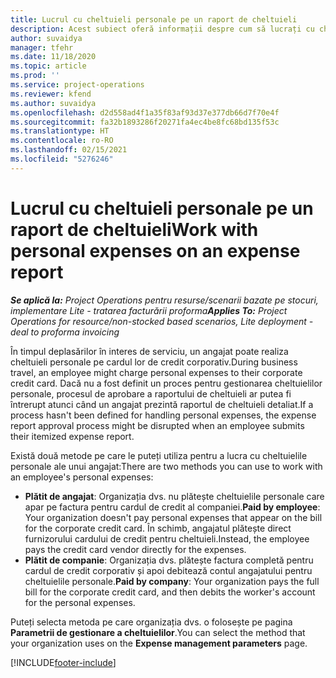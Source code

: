 ```yaml
---
title: Lucrul cu cheltuieli personale pe un raport de cheltuieli
description: Acest subiect oferă informații despre cum să lucrați cu cheltuielile personale suportate de angajați în timp efectuează deplasări în interes de serviciu.
author: suvaidya
manager: tfehr
ms.date: 11/18/2020
ms.topic: article
ms.prod: ''
ms.service: project-operations
ms.reviewer: kfend
ms.author: suvaidya
ms.openlocfilehash: d2d558ad4f1a35f83af93d37e377db66d7f70e4f
ms.sourcegitcommit: fa32b1893286f20271fa4ec4be8fc68bd135f53c
ms.translationtype: HT
ms.contentlocale: ro-RO
ms.lasthandoff: 02/15/2021
ms.locfileid: "5276246"
---
```

# <a name="work-with-personal-expenses-on-an-expense-report"></a><span data-ttu-id="31c15-103">Lucrul cu cheltuieli personale pe un raport de cheltuieli</span><span class="sxs-lookup"><span data-stu-id="31c15-103">Work with personal expenses on an expense report</span></span>

<span data-ttu-id="31c15-104">_**Se aplică la:** Project Operations pentru resurse/scenarii bazate pe stocuri, implementare Lite - tratarea facturării proforma_</span><span class="sxs-lookup"><span data-stu-id="31c15-104">_**Applies To:** Project Operations for resource/non-stocked based scenarios, Lite deployment - deal to proforma invoicing_</span></span>

<span data-ttu-id="31c15-105">În timpul deplasărilor în interes de serviciu, un angajat poate realiza cheltuieli personale pe cardul lor de credit corporativ.</span><span class="sxs-lookup"><span data-stu-id="31c15-105">During business travel, an employee might charge personal expenses to their corporate credit card.</span></span> <span data-ttu-id="31c15-106">Dacă nu a fost definit un proces pentru gestionarea cheltuielilor personale, procesul de aprobare a raportului de cheltuieli ar putea fi întrerupt atunci când un angajat prezintă raportul de cheltuieli detaliat.</span><span class="sxs-lookup"><span data-stu-id="31c15-106">If a process hasn't been defined for handling personal expenses, the expense report approval process might be disrupted when an employee submits their itemized expense report.</span></span>

<span data-ttu-id="31c15-107">Există două metode pe care le puteți utiliza pentru a lucra cu cheltuielile personale ale unui angajat:</span><span class="sxs-lookup"><span data-stu-id="31c15-107">There are two methods you can use to work with an employee's personal expenses:</span></span>

  - <span data-ttu-id="31c15-108">**Plătit de angajat**: Organizația dvs. nu plătește cheltuielile personale care apar pe factura pentru cardul de credit al companiei.</span><span class="sxs-lookup"><span data-stu-id="31c15-108">**Paid by employee**: Your organization doesn't pay personal expenses that appear on the bill for the corporate credit card.</span></span> <span data-ttu-id="31c15-109">În schimb, angajatul plătește direct furnizorului cardului de credit pentru cheltuieli.</span><span class="sxs-lookup"><span data-stu-id="31c15-109">Instead, the employee pays the credit card vendor directly for the expenses.</span></span> 
  - <span data-ttu-id="31c15-110">**Plătit de companie**: Organizația dvs. plătește factura completă pentru cardul de credit corporativ și apoi debitează contul angajatului pentru cheltuielile personale.</span><span class="sxs-lookup"><span data-stu-id="31c15-110">**Paid by company**: Your organization pays the full bill for the corporate credit card, and then debits the worker's account for the personal expenses.</span></span>

<span data-ttu-id="31c15-111">Puteți selecta metoda pe care organizația dvs. o folosește pe pagina **Parametrii de gestionare a cheltuielilor**.</span><span class="sxs-lookup"><span data-stu-id="31c15-111">You can select the method that your organization uses on the **Expense management parameters** page.</span></span>


[!INCLUDE[footer-include](../includes/footer-banner.md)]
